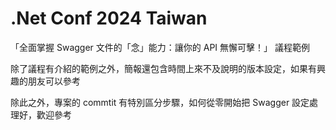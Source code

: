 # .Net Conf 2024 Taiwan 

「全面掌握 Swagger 文件的「念」能力：讓你的 API 無懈可擊！」 議程範例

除了議程有介紹的範例之外，簡報還包含時間上來不及說明的版本設定，如果有興趣的朋友可以參考

除此之外，專案的 commtit 有特別區分步驟，如何從零開始把 Swagger 設定處理好，歡迎參考